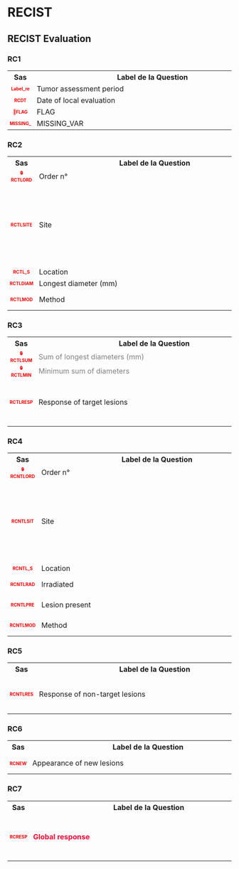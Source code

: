 # RECIST 
## RECIST Evaluation 
### RC1 

<table style='width:100%;'>
<tr>
<th style='width:50px; text-align:center;'><strong>Sas</strong></th>
<th style='width:600px; text-align:center;'><strong>&nbsp;&nbsp;&nbsp;&nbsp;&nbsp;&nbsp;&nbsp;&nbsp;&nbsp;&nbsp;&nbsp;&nbsp;&nbsp;&nbsp;&nbsp;&nbsp;&nbsp;&nbsp;&nbsp;&nbsp;&nbsp;&nbsp;&nbsp;&nbsp;&nbsp;&nbsp;&nbsp;&nbsp;&nbsp;&nbsp;&nbsp;&nbsp;&nbsp;&nbsp;&nbsp;&nbsp;&nbsp;&nbsp;&nbsp;&nbsp;&nbsp;&nbsp;Label&nbsp;de&nbsp;la&nbsp;Question&nbsp;&nbsp;&nbsp;&nbsp;&nbsp;&nbsp;&nbsp;&nbsp;&nbsp;&nbsp;&nbsp;&nbsp;&nbsp;&nbsp;&nbsp;&nbsp;&nbsp;&nbsp;&nbsp;&nbsp;&nbsp;&nbsp;&nbsp;&nbsp;&nbsp;&nbsp;&nbsp;&nbsp;&nbsp;&nbsp;&nbsp;&nbsp;&nbsp;&nbsp;&nbsp;&nbsp;&nbsp;&nbsp;&nbsp;&nbsp;&nbsp;&nbsp;</strong></th>
<th style='width:300px; text-align:center;'><strong>&nbsp;&nbsp;&nbsp;&nbsp;&nbsp;&nbsp;&nbsp;&nbsp;Check&nbsp;&nbsp;&nbsp;&nbsp;&nbsp;&nbsp;&nbsp;&nbsp;</strong></th>
<th style='width:300px; text-align:center;'><strong>&nbsp;&nbsp;&nbsp;&nbsp;&nbsp;&nbsp;&nbsp;&nbsp;Réponses&nbsp;possibles&nbsp;&nbsp;&nbsp;&nbsp;&nbsp;&nbsp;&nbsp;&nbsp;</strong></th>
</tr>
<tr>
 <tr> 
<td style='width:50px; text-align:center; color:red; font-size: 10px;'> <b> Label_re </b></td> 
 <td style='width:600px; text-align:left;'> Tumor assessment period</td>
 <td style='width:600px; text-align:left;'>   </td>
 <td style='width:300px; text-align:center;'> Char - 1 </td> 
 </tr>
 <tr> 
<td style='width:50px; text-align:center; color:red; font-size: 10px;'> <b> RCDT </b></td> 
 <td style='width:600px; text-align:left;'> Date of local evaluation</td>
 <td style='width:600px; text-align:left;'>   </td>
 <td style='width:300px; text-align:center;'> 📅 DD/MM/YYYY  </td> 
 </tr>
 <tr> 
<td style='width:50px; text-align:center; color:red; font-size: 10px;'> <b> 👻FLAG </b></td> 
 <td style='width:600px; text-align:left;'> FLAG</td>
 <td style='width:600px; text-align:left;'>  <details> <summary>1 EditCheck </summary><table><tr><td> Read Only:[Recist.*][RC1.*][FLAG]</td> </tr><tr> <td> <pre><code class='javascript'>#Action Expression 
true; 
#data Expression 
'1'; 
</code></pre> </td><td> </td> </tr></table></details> </td>
 <td style='width:300px; text-align:center;'> Char - 50 </td> 
 </tr>
 <tr> 
<td style='width:50px; text-align:center; color:red; font-size: 10px;'> <b> MISSING_ </b></td> 
 <td style='width:600px; text-align:left;'> MISSING_VAR</td>
 <td style='width:600px; text-align:left;'>   </td>
 <td style='width:300px; text-align:center;'> Num - 50 </td> 
 </tr>
</table>

### RC2 

<table style='width:100%;'>
<tr>
<th style='width:50px; text-align:center;'><strong>Sas</strong></th>
<th style='width:600px; text-align:center;'><strong>&nbsp;&nbsp;&nbsp;&nbsp;&nbsp;&nbsp;&nbsp;&nbsp;&nbsp;&nbsp;&nbsp;&nbsp;&nbsp;&nbsp;&nbsp;&nbsp;&nbsp;&nbsp;&nbsp;&nbsp;&nbsp;&nbsp;&nbsp;&nbsp;&nbsp;&nbsp;&nbsp;&nbsp;&nbsp;&nbsp;&nbsp;&nbsp;&nbsp;&nbsp;&nbsp;&nbsp;&nbsp;&nbsp;&nbsp;&nbsp;&nbsp;&nbsp;Label&nbsp;de&nbsp;la&nbsp;Question&nbsp;&nbsp;&nbsp;&nbsp;&nbsp;&nbsp;&nbsp;&nbsp;&nbsp;&nbsp;&nbsp;&nbsp;&nbsp;&nbsp;&nbsp;&nbsp;&nbsp;&nbsp;&nbsp;&nbsp;&nbsp;&nbsp;&nbsp;&nbsp;&nbsp;&nbsp;&nbsp;&nbsp;&nbsp;&nbsp;&nbsp;&nbsp;&nbsp;&nbsp;&nbsp;&nbsp;&nbsp;&nbsp;&nbsp;&nbsp;&nbsp;&nbsp;</strong></th>
<th style='width:300px; text-align:center;'><strong>&nbsp;&nbsp;&nbsp;&nbsp;&nbsp;&nbsp;&nbsp;&nbsp;Check&nbsp;&nbsp;&nbsp;&nbsp;&nbsp;&nbsp;&nbsp;&nbsp;</strong></th>
<th style='width:300px; text-align:center;'><strong>&nbsp;&nbsp;&nbsp;&nbsp;&nbsp;&nbsp;&nbsp;&nbsp;Réponses&nbsp;possibles&nbsp;&nbsp;&nbsp;&nbsp;&nbsp;&nbsp;&nbsp;&nbsp;</strong></th>
</tr>
<tr>
 <tr> 
<td style='width:50px; text-align:center; color:red; font-size: 10px;'> <b> 🔒RCTLORD </b></td> 
 <td style='width:600px; text-align:left;'> Order n°</td>
 <td style='width:600px; text-align:left;'>  <details> <summary>1 EditCheck </summary><table><tr><td> DVA:[Recist.*][RC2.*][RCTLORD]</td> </tr><tr> <td> <pre><code class='javascript'>#Action Expression 
!isEmpty([Recist.1][RC2.@][RCTLSITE]); 
#data Expression 
GroupInstanceNo; 
</code></pre> </td><td> </td> </tr></table></details> </td>
 <td style='width:300px; text-align:center;'> Char - 100 </td> 
 </tr>
 <tr> 
<td style='width:50px; text-align:center; color:red; font-size: 10px;'> <b> RCTLSITE </b></td> 
 <td style='width:600px; text-align:left;'> Site</td>
 <td style='width:600px; text-align:left;'>  <details> <summary>2 EditCheck </summary><table><tr><td> 7:[Recist.*][RC2.*][RCTLSITE]</td> </tr><tr> <td> <pre><code class='javascript'>#Action Expression 
FormInstanceNo>1; 
#data Expression 
 
</code></pre> </td><td> </td> </tr><tr><td> DVA:[Recist.*][RC2.*][RCTLSITE]</td> </tr><tr> <td> <pre><code class='javascript'>#Action Expression 
FormInstanceNo>1 && !isEmpty([Recist.1][RC2][RCTLSITE]); 
#data Expression 
[Recist.1][RC2.@][RCTLSITE]; 
</code></pre> </td><td> </td> </tr></table></details> </td>
 <td style='width:300px; text-align:center;'> 🔘 1 - <b>Colon</b> <br>🔘 2 - <b>Lung</b> <br>🔘 3 - <b>Liver</b> <br>🔘 4 - <b>Bone</b> <br>🔘 5 - <b>Brain</b> <br>🔘 6 - <b>Nodes</b> <br>🔘 7 - <b>Rectum</b> <br>🔘 8 - <b>Kidneys/Adrenals</b> <br>🔘 99 - <b>Other</b> <br> </td> 
 </tr>
 <tr> 
<td style='width:50px; text-align:center; color:red; font-size: 10px;'> <b> RCTL_S </b></td> 
 <td style='width:600px; text-align:left;'> Location</td>
 <td style='width:600px; text-align:left;'>  <details> <summary>2 EditCheck </summary><table><tr><td> DVA:[Recist.*][RC2.*][RCTL_S]</td> </tr><tr> <td> <pre><code class='javascript'>#Action Expression 
FormInstanceNo>1 && !isEmpty([Recist.1][RC2.@][RCTL_S]); 
#data Expression 
[Recist.1][RC2.@][RCTL_S]; 
</code></pre> </td><td> </td> </tr><tr><td> 7:[Recist.*][RC2.*][RCTL_S]</td> </tr><tr> <td> <pre><code class='javascript'>#Action Expression 
FormInstanceNo>1; 
#data Expression 
 
</code></pre> </td><td> </td> </tr></table></details> </td>
 <td style='width:300px; text-align:center;'> Char - 50 </td> 
 </tr>
 <tr> 
<td style='width:50px; text-align:center; color:red; font-size: 10px;'> <b> RCTLDIAM </b></td> 
 <td style='width:600px; text-align:left;'> Longest diameter (mm)</td>
 <td style='width:600px; text-align:left;'>  <details> <summary>2 EditCheck </summary><table><tr><td> 2:[Recist.*][RC2.*][RCTLDIAM]</td> </tr><tr> <td> <pre><code class='javascript'>#Action Expression 
!isEmpty([Recist.1][RC2.@][RCTLSITE]) && [Recist][RC3][RCTLRESP] != '5'; 
#data Expression 
 
</code></pre> </td><td> This item is required.</td> </tr><tr><td> Enabled:[Recist.*][RC2.*][RCTLDIAM]</td> </tr><tr> <td> <pre><code class='javascript'>#Action Expression 
!isEmpty([Recist.1][RC2.@][RCTLSITE]); 
#data Expression 
 
</code></pre> </td><td> </td> </tr></table></details> </td>
 <td style='width:300px; text-align:center;'> Num - 3 </td> 
 </tr>
 <tr> 
<td style='width:50px; text-align:center; color:red; font-size: 10px;'> <b> RCTLMOD </b></td> 
 <td style='width:600px; text-align:left;'> Method</td>
 <td style='width:600px; text-align:left;'>  <details> <summary>2 EditCheck </summary><table><tr><td> 2:[Recist.*][RC2.*][RCTLMOD]</td> </tr><tr> <td> <pre><code class='javascript'>#Action Expression 
[Recist][RC3][RCTLRESP] != '5' && !isEmpty([Recist.1][RC2.@][RCTLSITE]); 
#data Expression 
 
</code></pre> </td><td> This item is required.</td> </tr><tr><td> Enabled:[Recist.*][RC2.*][RCTLMOD]</td> </tr><tr> <td> <pre><code class='javascript'>#Action Expression 
!isEmpty([Recist.1][RC2.@][RCTLSITE]); 
#data Expression 
 
</code></pre> </td><td> </td> </tr></table></details> </td>
 <td style='width:300px; text-align:center;'> 🔘 1 - <b>CT SCAN</b> <br>🔘 2 - <b>MRI</b> <br> </td> 
 </tr>
</table>

### RC3 

<table style='width:100%;'>
<tr>
<th style='width:50px; text-align:center;'><strong>Sas</strong></th>
<th style='width:600px; text-align:center;'><strong>&nbsp;&nbsp;&nbsp;&nbsp;&nbsp;&nbsp;&nbsp;&nbsp;&nbsp;&nbsp;&nbsp;&nbsp;&nbsp;&nbsp;&nbsp;&nbsp;&nbsp;&nbsp;&nbsp;&nbsp;&nbsp;&nbsp;&nbsp;&nbsp;&nbsp;&nbsp;&nbsp;&nbsp;&nbsp;&nbsp;&nbsp;&nbsp;&nbsp;&nbsp;&nbsp;&nbsp;&nbsp;&nbsp;&nbsp;&nbsp;&nbsp;&nbsp;Label&nbsp;de&nbsp;la&nbsp;Question&nbsp;&nbsp;&nbsp;&nbsp;&nbsp;&nbsp;&nbsp;&nbsp;&nbsp;&nbsp;&nbsp;&nbsp;&nbsp;&nbsp;&nbsp;&nbsp;&nbsp;&nbsp;&nbsp;&nbsp;&nbsp;&nbsp;&nbsp;&nbsp;&nbsp;&nbsp;&nbsp;&nbsp;&nbsp;&nbsp;&nbsp;&nbsp;&nbsp;&nbsp;&nbsp;&nbsp;&nbsp;&nbsp;&nbsp;&nbsp;&nbsp;&nbsp;</strong></th>
<th style='width:300px; text-align:center;'><strong>&nbsp;&nbsp;&nbsp;&nbsp;&nbsp;&nbsp;&nbsp;&nbsp;Check&nbsp;&nbsp;&nbsp;&nbsp;&nbsp;&nbsp;&nbsp;&nbsp;</strong></th>
<th style='width:300px; text-align:center;'><strong>&nbsp;&nbsp;&nbsp;&nbsp;&nbsp;&nbsp;&nbsp;&nbsp;Réponses&nbsp;possibles&nbsp;&nbsp;&nbsp;&nbsp;&nbsp;&nbsp;&nbsp;&nbsp;</strong></th>
</tr>
<tr>
 <tr> 
<td style='width:50px; text-align:center; color:red; font-size: 10px;'> <b> 🔒RCTLSUM </b></td> 
 <td style='width:600px; text-align:left;'> <font color="#808080">Sum of longest diameters (mm)</font></td>
 <td style='width:600px; text-align:left;'>  <details> <summary>1 EditCheck </summary><table><tr><td> DVA:[Recist.*][RC3.*][RCTLSUM]</td> </tr><tr> <td> <pre><code class='javascript'>#Action Expression 
true; 
#data Expression 
var res = 0;
var resp = 0;

res = Number([Recist.@][RC2.1][RCTLDIAM]) + Number([Recist.@][RC2.2][RCTLDIAM])+ Number([Recist.@][RC2.3][RCTLDIAM]) + Number([Recist.@][RC2.4][RCTLDIAM]) + Number([Recist.@][RC2.5][RCTLDIAM]);

resp = [Recist][RC3][RCTLRESP];

if (resp == 5)
    '';
else if (res == 0)
    '0';
else
    res; 
</code></pre> </td><td> </td> </tr></table></details> </td>
 <td style='width:300px; text-align:center;'> Num - 4 </td> 
 </tr>
 <tr> 
<td style='width:50px; text-align:center; color:red; font-size: 10px;'> <b> 🔒RCTLMIN </b></td> 
 <td style='width:600px; text-align:left;'> <font color="#808080">Minimum sum of diameters</font></td>
 <td style='width:600px; text-align:left;'>  <details> <summary>2 EditCheck </summary><table><tr><td> 2:[Recist.*][RC3.*][RCTLMIN]</td> </tr><tr> <td> <pre><code class='javascript'>#Action Expression 
[Recist][RC3][RCTLRESP] != '5'; 
#data Expression 
 
</code></pre> </td><td> This item is required.</td> </tr><tr><td> DVA:[Recist.*][RC3.*][RCTLMIN]</td> </tr><tr> <td> <pre><code class='javascript'>#Action Expression 
true; 
#data Expression 
var res = 0;
var l1 =  [Recist.@][RC2.1][RCTLDIAM];
var l2 =  [Recist.@][RC2.2][RCTLDIAM];
var l3 =  [Recist.@][RC2.3][RCTLDIAM];
var l4 =  [Recist.@][RC2.4][RCTLDIAM];
var l5 =  [Recist.@][RC2.5][RCTLDIAM];

var l1p =  [Recist.1][RC2.1][RCTLDIAM];
var l2p =  [Recist.1][RC2.2][RCTLDIAM];
var l3p =  [Recist.1][RC2.3][RCTLDIAM];
var l4p =  [Recist.1][RC2.4][RCTLDIAM];
var l5p =  [Recist.1][RC2.5][RCTLDIAM];

res = Number([Recist.@][RC2.1][RCTLDIAM]) + Number([Recist.@][RC2.2][RCTLDIAM])+ Number([Recist.@][RC2.3][RCTLDIAM]) + Number([Recist.@][RC2.4][RCTLDIAM]) + Number([Recist.@][RC2.5][RCTLDIAM]);

if ([Recist.<][RC3][RCTLMIN]<res  
|| ( isEmpty(l1) && !isEmpty(l1p))
|| ( isEmpty(l2) && !isEmpty(l2p))
|| ( isEmpty(l3) && !isEmpty(l3p))
|| ( isEmpty(l4) && !isEmpty(l4p))
|| ( isEmpty(l5) && !isEmpty(l5p))
 )[Recist.<][RC3][RCTLMIN];

else res; 
</code></pre> </td><td> </td> </tr></table></details> </td>
 <td style='width:300px; text-align:center;'> Num - 5 </td> 
 </tr>
 <tr> 
<td style='width:50px; text-align:center; color:red; font-size: 10px;'> <b> RCTLRESP </b></td> 
 <td style='width:600px; text-align:left;'> Response of target lesions</td>
 <td style='width:600px; text-align:left;'>  <details> <summary>7 EditCheck </summary><table><tr><td> Valid:[Recist.*][RC3.*][RCTLRESP]</td> </tr><tr> <td> <pre><code class='javascript'>#Action Expression 
var res=true;
if ([Recist][RC3][RCTLRESP]==1) {
if(
( [Recist][RC2.1][RCTLSITE]=='6' && [Recist][RC2.1][RCTLDIAM]>9 ) 
||
([Recist][RC2.1][RCTLSITE]!='6' && !isEmpty([Recist][RC2.1][RCTLSITE]) && 
[Recist][RC2.1][RCTLDIAM]>0 )  )res=false;

else if(
( [Recist][RC2.2][RCTLSITE]=='6' && [Recist][RC2.2][RCTLDIAM]>9 ) 
||
([Recist][RC2.2][RCTLSITE]!='6' && !isEmpty([Recist][RC2.2][RCTLSITE]) && 
[Recist][RC2.2][RCTLDIAM]>0 )  )res=false;

else if(
( [Recist][RC2.3][RCTLSITE]=='6' && [Recist][RC2.3][RCTLDIAM]>9 ) 
||
([Recist][RC2.3][RCTLSITE]!='6' && !isEmpty([Recist][RC2.3][RCTLSITE]) && 
[Recist][RC2.3][RCTLDIAM]>0 )  )res=false;

else if(
( [Recist][RC2.4][RCTLSITE]=='6' && [Recist][RC2.4][RCTLDIAM]>9 ) 
||
([Recist][RC2.4][RCTLSITE]!='6' && !isEmpty([Recist][RC2.4][RCTLSITE]) && 
[Recist][RC2.4][RCTLDIAM]>0 )  )res=false;


else if(
( [Recist][RC2.5][RCTLSITE]=='6' && [Recist][RC2.5][RCTLDIAM]>9 ) 
||
([Recist][RC2.5][RCTLSITE]!='6' && !isEmpty([Recist][RC2.5][RCTLSITE]) && 
[Recist][RC2.5][RCTLDIAM]>0 )  )res=false;
}



res; 
#data Expression 
 
</code></pre> </td><td> Sum of longest diameters has to be 0 for a complete response, actualy the sum is [Recist][RC3][RCTLSUM] . Please correct.</td> </tr><tr><td> Valid:[Recist.*][RC3.*][RCTLRESP]</td> </tr><tr> <td> <pre><code class='javascript'>#Action Expression 
var sbaseline = Number([Recist.1][RC3][RCTLSUM]);
var sactuel = Number([Recist.@][RC3][RCTLSUM]);

if ( ( (1 -(sactuel / sbaseline) >= 0.3)  && [Recist][RC3][RCTLRESP]=='2') ||
([Recist][RC3][RCTLRESP]!='2') ) true;
else false; 
#data Expression 
 
</code></pre> </td><td> Sum on longest lesion has to decrease at least 30 % from baseline assessment to be evaluate as partial response, please verify.</td> </tr><tr><td> Valid:[Recist.*][RC3.*][RCTLRESP]</td> </tr><tr> <td> <pre><code class='javascript'>#Action Expression 
((Number([Recist.@][RC3][RCTLSUM]) / Number([Recist.@][RC3][RCTLMIN]) -1 )>=0.2   


&& [Recist.@][RC3][RCTLRESP]=='4' ) || [Recist.@][RC3][RCTLRESP] !='4' || [Recist.@][RC6][RCNEW] != '0'; 
#data Expression 
 
</code></pre> </td><td> An increase from Nadir to the sum is expected from 20 % (or appearance of new lesions), please verify.</td> </tr><tr><td> 21:[Recist.*][RC3.*][RCTLRESP]</td> </tr><tr> <td> <pre><code class='javascript'>#Action Expression 
FormInstanceNo == '1'; 
#data Expression 
 
</code></pre> </td><td> </td> </tr><tr><td> Valid:[Recist.*][RC3.*][RCTLRESP]</td> </tr><tr> <td> <pre><code class='javascript'>#Action Expression 
[Recist][RC3][RCTLRESP]==5 || 
(
( isEmpty([Recist][RC2.1][RCTLSITE]) ||
 ( !isEmpty([Recist][RC2.1][RCTLSITE]) && !isEmpty([Recist][RC2.1][RCTLDIAM]) ))
&&
( isEmpty([Recist][RC2.2][RCTLSITE]) ||
 ( !isEmpty([Recist][RC2.2][RCTLSITE]) && !isEmpty([Recist][RC2.2][RCTLDIAM]) ))
&&
( isEmpty([Recist][RC2.3][RCTLSITE]) ||
 ( !isEmpty([Recist][RC2.3][RCTLSITE]) && !isEmpty([Recist][RC2.3][RCTLDIAM]) ))
&&
( isEmpty([Recist][RC2.4][RCTLSITE]) ||
 ( !isEmpty([Recist][RC2.4][RCTLSITE]) && !isEmpty([Recist][RC2.4][RCTLDIAM]) ))
&&
( isEmpty([Recist][RC2.5][RCTLSITE]) ||
 ( !isEmpty([Recist][RC2.5][RCTLSITE]) && !isEmpty([Recist][RC2.5][RCTLDIAM]) ))
) 
#data Expression 
 
</code></pre> </td><td> A diameter is missing, please fill out or select "Not evaluable".</td> </tr><tr><td> Valid:[Recist.*][RC3.*][RCTLRESP]</td> </tr><tr> <td> <pre><code class='javascript'>#Action Expression 
var res=false;
if ([Recist][RC3][RCTLRESP]!='5' ) res=true;  

if (!isEmpty([Recist][RC2.1][RCTLSITE]) && isEmpty([Recist][RC2.1][RCTLDIAM])) res=true;
if (!isEmpty([Recist][RC2.2][RCTLSITE]) && isEmpty([Recist][RC2.2][RCTLDIAM])) res=true;
if (!isEmpty([Recist][RC2.3][RCTLSITE]) && isEmpty([Recist][RC2.3][RCTLDIAM]))res=true;
if (!isEmpty([Recist][RC2.4][RCTLSITE]) && isEmpty([Recist][RC2.4][RCTLDIAM])) res=true;
if (!isEmpty([Recist][RC2.5][RCTLSITE]) && isEmpty([Recist][RC2.5][RCTLDIAM])) res=true;


res; 
#data Expression 
 
</code></pre> </td><td> All the target are evaluated, the patient is evaluable, please correct.</td> </tr><tr><td> Valid:[Recist.*][RC3.*][RCTLRESP]</td> </tr><tr> <td> <pre><code class='javascript'>#Action Expression 
var res=false;
if ([Recist][RC3][RCTLRESP] =='1' ) res=true;  

else if ([Recist][RC3][RCTLSUM] != '0') res=true;
else res=false; 
#data Expression 
 
</code></pre> </td><td> If the sum of longest diameters is 0, the response should be "Complete response". Please correct.</td> </tr></table></details> </td>
 <td style='width:300px; text-align:center;'> 🔘 1 - <b>Complete response</b> <br>🔘 2 - <b>Partial response</b> <br>🔘 3 - <b>Stable disease</b> <br>🔘 4 - <b>Progressive disease</b> <br>🔘 5 - <b>Not evaluable</b> <br> </td> 
 </tr>
</table>

### RC4 

<table style='width:100%;'>
<tr>
<th style='width:50px; text-align:center;'><strong>Sas</strong></th>
<th style='width:600px; text-align:center;'><strong>&nbsp;&nbsp;&nbsp;&nbsp;&nbsp;&nbsp;&nbsp;&nbsp;&nbsp;&nbsp;&nbsp;&nbsp;&nbsp;&nbsp;&nbsp;&nbsp;&nbsp;&nbsp;&nbsp;&nbsp;&nbsp;&nbsp;&nbsp;&nbsp;&nbsp;&nbsp;&nbsp;&nbsp;&nbsp;&nbsp;&nbsp;&nbsp;&nbsp;&nbsp;&nbsp;&nbsp;&nbsp;&nbsp;&nbsp;&nbsp;&nbsp;&nbsp;Label&nbsp;de&nbsp;la&nbsp;Question&nbsp;&nbsp;&nbsp;&nbsp;&nbsp;&nbsp;&nbsp;&nbsp;&nbsp;&nbsp;&nbsp;&nbsp;&nbsp;&nbsp;&nbsp;&nbsp;&nbsp;&nbsp;&nbsp;&nbsp;&nbsp;&nbsp;&nbsp;&nbsp;&nbsp;&nbsp;&nbsp;&nbsp;&nbsp;&nbsp;&nbsp;&nbsp;&nbsp;&nbsp;&nbsp;&nbsp;&nbsp;&nbsp;&nbsp;&nbsp;&nbsp;&nbsp;</strong></th>
<th style='width:300px; text-align:center;'><strong>&nbsp;&nbsp;&nbsp;&nbsp;&nbsp;&nbsp;&nbsp;&nbsp;Check&nbsp;&nbsp;&nbsp;&nbsp;&nbsp;&nbsp;&nbsp;&nbsp;</strong></th>
<th style='width:300px; text-align:center;'><strong>&nbsp;&nbsp;&nbsp;&nbsp;&nbsp;&nbsp;&nbsp;&nbsp;Réponses&nbsp;possibles&nbsp;&nbsp;&nbsp;&nbsp;&nbsp;&nbsp;&nbsp;&nbsp;</strong></th>
</tr>
<tr>
 <tr> 
<td style='width:50px; text-align:center; color:red; font-size: 10px;'> <b> 🔒RCNTLORD </b></td> 
 <td style='width:600px; text-align:left;'> Order n°</td>
 <td style='width:600px; text-align:left;'>  <details> <summary>1 EditCheck </summary><table><tr><td> DVA:[Recist.*][RC4.*][RCNTLORD]</td> </tr><tr> <td> <pre><code class='javascript'>#Action Expression 
!isEmpty([Recist.1][RC4][RCNTLSIT]); 
#data Expression 
GroupInstanceNo; 
</code></pre> </td><td> </td> </tr></table></details> </td>
 <td style='width:300px; text-align:center;'> Char - 100 </td> 
 </tr>
 <tr> 
<td style='width:50px; text-align:center; color:red; font-size: 10px;'> <b> RCNTLSIT </b></td> 
 <td style='width:600px; text-align:left;'> Site</td>
 <td style='width:600px; text-align:left;'>  <details> <summary>2 EditCheck </summary><table><tr><td> 7:[Recist.*][RC4.*][RCNTLSIT]</td> </tr><tr> <td> <pre><code class='javascript'>#Action Expression 
FormInstanceNo>1; 
#data Expression 
 
</code></pre> </td><td> </td> </tr><tr><td> DVA:[Recist.*][RC4.*][RCNTLSIT]</td> </tr><tr> <td> <pre><code class='javascript'>#Action Expression 
FormInstanceNo>1 && !isEmpty([Recist.1][RC4.@][RCNTLSIT]); 
#data Expression 
[Recist.1][RC4.@][RCNTLSIT]; 
</code></pre> </td><td> </td> </tr></table></details> </td>
 <td style='width:300px; text-align:center;'> 🔘 1 - <b>Colon</b> <br>🔘 2 - <b>Lung</b> <br>🔘 3 - <b>Liver</b> <br>🔘 4 - <b>Bone</b> <br>🔘 5 - <b>Brain</b> <br>🔘 6 - <b>Nodes</b> <br>🔘 7 - <b>Rectum</b> <br>🔘 8 - <b>Kidneys/Adrenals</b> <br>🔘 99 - <b>Other</b> <br> </td> 
 </tr>
 <tr> 
<td style='width:50px; text-align:center; color:red; font-size: 10px;'> <b> RCNTL_S </b></td> 
 <td style='width:600px; text-align:left;'> Location</td>
 <td style='width:600px; text-align:left;'>  <details> <summary>2 EditCheck </summary><table><tr><td> 7:[Recist.*][RC4.*][RCNTL_S]</td> </tr><tr> <td> <pre><code class='javascript'>#Action Expression 
FormInstanceNo>1; 
#data Expression 
 
</code></pre> </td><td> </td> </tr><tr><td> DVA:[Recist.*][RC4.*][RCNTL_S]</td> </tr><tr> <td> <pre><code class='javascript'>#Action Expression 
!isEmpty([Recist.1][RC4.@][RCNTL_S]) && FormInstanceNo>1; 
#data Expression 
[Recist.1][RC4.@][RCNTL_S]; 
</code></pre> </td><td> </td> </tr></table></details> </td>
 <td style='width:300px; text-align:center;'> Char - 50 </td> 
 </tr>
 <tr> 
<td style='width:50px; text-align:center; color:red; font-size: 10px;'> <b> RCNTLRAD </b></td> 
 <td style='width:600px; text-align:left;'> Irradiated</td>
 <td style='width:600px; text-align:left;'>  <details> <summary>2 EditCheck </summary><table><tr><td> 2:[Recist.*][RC4.*][RCNTLRAD]</td> </tr><tr> <td> <pre><code class='javascript'>#Action Expression 
[Recist][RC5][RCNTLRES] != '4' && !isEmpty([Recist.1][RC4.@][RCNTLSIT]); 
#data Expression 
 
</code></pre> </td><td> This item is required.</td> </tr><tr><td> Enabled:[Recist.*][RC4.*][RCNTLRAD]</td> </tr><tr> <td> <pre><code class='javascript'>#Action Expression 
!isEmpty([Recist.1][RC4.@][RCNTLSIT]); 
#data Expression 
 
</code></pre> </td><td> </td> </tr></table></details> </td>
 <td style='width:300px; text-align:center;'> 🔘 1 - <b>Yes</b> <br>🔘 0 - <b>No</b> <br> </td> 
 </tr>
 <tr> 
<td style='width:50px; text-align:center; color:red; font-size: 10px;'> <b> RCNTLPRE </b></td> 
 <td style='width:600px; text-align:left;'> Lesion present</td>
 <td style='width:600px; text-align:left;'>  <details> <summary>2 EditCheck </summary><table><tr><td> 2:[Recist.*][RC4.*][RCNTLPRE]</td> </tr><tr> <td> <pre><code class='javascript'>#Action Expression 
[Recist][RC5][RCNTLRES] != '4' && !isEmpty([Recist.1][RC4.@][RCNTLSIT]); 
#data Expression 
 
</code></pre> </td><td> This item is required.</td> </tr><tr><td> Enabled:[Recist.*][RC4.*][RCNTLPRE]</td> </tr><tr> <td> <pre><code class='javascript'>#Action Expression 
!isEmpty([Recist.1][RC4.@][RCNTLSIT]); 
#data Expression 
 
</code></pre> </td><td> </td> </tr></table></details> </td>
 <td style='width:300px; text-align:center;'> 🔘 1 - <b>Yes</b> <br>🔘 0 - <b>No</b> <br> </td> 
 </tr>
 <tr> 
<td style='width:50px; text-align:center; color:red; font-size: 10px;'> <b> RCNTLMOD </b></td> 
 <td style='width:600px; text-align:left;'> Method</td>
 <td style='width:600px; text-align:left;'>  <details> <summary>2 EditCheck </summary><table><tr><td> 2:[Recist.*][RC4.*][RCNTLMOD]</td> </tr><tr> <td> <pre><code class='javascript'>#Action Expression 
[Recist][RC5][RCNTLRES] != '4' && !isEmpty([Recist.1][RC4.@][RCNTLSIT]); 
#data Expression 
 
</code></pre> </td><td> This item is required.</td> </tr><tr><td> Enabled:[Recist.*][RC4.*][RCNTLMOD]</td> </tr><tr> <td> <pre><code class='javascript'>#Action Expression 
!isEmpty([Recist.1][RC4.@][RCNTLSIT]); 
#data Expression 
 
</code></pre> </td><td> </td> </tr></table></details> </td>
 <td style='width:300px; text-align:center;'> 🔘 1 - <b>CT SCAN</b> <br>🔘 2 - <b>MRI</b> <br> </td> 
 </tr>
</table>

### RC5 

<table style='width:100%;'>
<tr>
<th style='width:50px; text-align:center;'><strong>Sas</strong></th>
<th style='width:600px; text-align:center;'><strong>&nbsp;&nbsp;&nbsp;&nbsp;&nbsp;&nbsp;&nbsp;&nbsp;&nbsp;&nbsp;&nbsp;&nbsp;&nbsp;&nbsp;&nbsp;&nbsp;&nbsp;&nbsp;&nbsp;&nbsp;&nbsp;&nbsp;&nbsp;&nbsp;&nbsp;&nbsp;&nbsp;&nbsp;&nbsp;&nbsp;&nbsp;&nbsp;&nbsp;&nbsp;&nbsp;&nbsp;&nbsp;&nbsp;&nbsp;&nbsp;&nbsp;&nbsp;Label&nbsp;de&nbsp;la&nbsp;Question&nbsp;&nbsp;&nbsp;&nbsp;&nbsp;&nbsp;&nbsp;&nbsp;&nbsp;&nbsp;&nbsp;&nbsp;&nbsp;&nbsp;&nbsp;&nbsp;&nbsp;&nbsp;&nbsp;&nbsp;&nbsp;&nbsp;&nbsp;&nbsp;&nbsp;&nbsp;&nbsp;&nbsp;&nbsp;&nbsp;&nbsp;&nbsp;&nbsp;&nbsp;&nbsp;&nbsp;&nbsp;&nbsp;&nbsp;&nbsp;&nbsp;&nbsp;</strong></th>
<th style='width:300px; text-align:center;'><strong>&nbsp;&nbsp;&nbsp;&nbsp;&nbsp;&nbsp;&nbsp;&nbsp;Check&nbsp;&nbsp;&nbsp;&nbsp;&nbsp;&nbsp;&nbsp;&nbsp;</strong></th>
<th style='width:300px; text-align:center;'><strong>&nbsp;&nbsp;&nbsp;&nbsp;&nbsp;&nbsp;&nbsp;&nbsp;Réponses&nbsp;possibles&nbsp;&nbsp;&nbsp;&nbsp;&nbsp;&nbsp;&nbsp;&nbsp;</strong></th>
</tr>
<tr>
 <tr> 
<td style='width:50px; text-align:center; color:red; font-size: 10px;'> <b> RCNTLRES </b></td> 
 <td style='width:600px; text-align:left;'> Response of non-target lesions</td>
 <td style='width:600px; text-align:left;'>  <details> <summary>2 EditCheck </summary><table><tr><td> Valid:[Recist.*][RC5.*][RCNTLRES]</td> </tr><tr> <td> <pre><code class='javascript'>#Action Expression 
var arr=[Recist.@][RC4][RCNTLPRE].ALL;
(arrayAllNos(arr) && [Recist.@][RC5][RCNTLRES]=='1' )||[Recist.@][RC5][RCNTLRES] != '1' 
#data Expression 
 
</code></pre> </td><td> All non target lesion has to be absent for a complete response, please correct.</td> </tr><tr><td> Valid:[Recist.*][RC5.*][RCNTLRES]</td> </tr><tr> <td> <pre><code class='javascript'>#Action Expression 
var arr=[Recist.@][RC4][RCNTLPRE].ALL;
(arrayAllNos(arr) && [Recist.@][RC5][RCNTLRES] == '1') || !arrayAllNos(arr) || arrayAnyEmpty(arr); 
#data Expression 
 
</code></pre> </td><td> Since all non lesion target is absent, response expected is "Complete response", please correct.</td> </tr></table></details> </td>
 <td style='width:300px; text-align:center;'> 🔘 1 - <b>Complete response</b> <br>🔘 2 - <b>Non-CR / Non-PD</b> <br>🔘 3 - <b>Progressive disease</b> <br>🔘 4 - <b>Not evaluable</b> <br> </td> 
 </tr>
</table>

### RC6 

<table style='width:100%;'>
<tr>
<th style='width:50px; text-align:center;'><strong>Sas</strong></th>
<th style='width:600px; text-align:center;'><strong>&nbsp;&nbsp;&nbsp;&nbsp;&nbsp;&nbsp;&nbsp;&nbsp;&nbsp;&nbsp;&nbsp;&nbsp;&nbsp;&nbsp;&nbsp;&nbsp;&nbsp;&nbsp;&nbsp;&nbsp;&nbsp;&nbsp;&nbsp;&nbsp;&nbsp;&nbsp;&nbsp;&nbsp;&nbsp;&nbsp;&nbsp;&nbsp;&nbsp;&nbsp;&nbsp;&nbsp;&nbsp;&nbsp;&nbsp;&nbsp;&nbsp;&nbsp;Label&nbsp;de&nbsp;la&nbsp;Question&nbsp;&nbsp;&nbsp;&nbsp;&nbsp;&nbsp;&nbsp;&nbsp;&nbsp;&nbsp;&nbsp;&nbsp;&nbsp;&nbsp;&nbsp;&nbsp;&nbsp;&nbsp;&nbsp;&nbsp;&nbsp;&nbsp;&nbsp;&nbsp;&nbsp;&nbsp;&nbsp;&nbsp;&nbsp;&nbsp;&nbsp;&nbsp;&nbsp;&nbsp;&nbsp;&nbsp;&nbsp;&nbsp;&nbsp;&nbsp;&nbsp;&nbsp;</strong></th>
<th style='width:300px; text-align:center;'><strong>&nbsp;&nbsp;&nbsp;&nbsp;&nbsp;&nbsp;&nbsp;&nbsp;Check&nbsp;&nbsp;&nbsp;&nbsp;&nbsp;&nbsp;&nbsp;&nbsp;</strong></th>
<th style='width:300px; text-align:center;'><strong>&nbsp;&nbsp;&nbsp;&nbsp;&nbsp;&nbsp;&nbsp;&nbsp;Réponses&nbsp;possibles&nbsp;&nbsp;&nbsp;&nbsp;&nbsp;&nbsp;&nbsp;&nbsp;</strong></th>
</tr>
<tr>
 <tr> 
<td style='width:50px; text-align:center; color:red; font-size: 10px;'> <b> RCNEW </b></td> 
 <td style='width:600px; text-align:left;'> Appearance of new lesions</td>
 <td style='width:600px; text-align:left;'>   </td>
 <td style='width:300px; text-align:center;'> 🔘 1 - <b>Yes</b> <br>🔘 0 - <b>No</b> <br> </td> 
 </tr>
</table>

### RC7 

<table style='width:100%;'>
<tr>
<th style='width:50px; text-align:center;'><strong>Sas</strong></th>
<th style='width:600px; text-align:center;'><strong>&nbsp;&nbsp;&nbsp;&nbsp;&nbsp;&nbsp;&nbsp;&nbsp;&nbsp;&nbsp;&nbsp;&nbsp;&nbsp;&nbsp;&nbsp;&nbsp;&nbsp;&nbsp;&nbsp;&nbsp;&nbsp;&nbsp;&nbsp;&nbsp;&nbsp;&nbsp;&nbsp;&nbsp;&nbsp;&nbsp;&nbsp;&nbsp;&nbsp;&nbsp;&nbsp;&nbsp;&nbsp;&nbsp;&nbsp;&nbsp;&nbsp;&nbsp;Label&nbsp;de&nbsp;la&nbsp;Question&nbsp;&nbsp;&nbsp;&nbsp;&nbsp;&nbsp;&nbsp;&nbsp;&nbsp;&nbsp;&nbsp;&nbsp;&nbsp;&nbsp;&nbsp;&nbsp;&nbsp;&nbsp;&nbsp;&nbsp;&nbsp;&nbsp;&nbsp;&nbsp;&nbsp;&nbsp;&nbsp;&nbsp;&nbsp;&nbsp;&nbsp;&nbsp;&nbsp;&nbsp;&nbsp;&nbsp;&nbsp;&nbsp;&nbsp;&nbsp;&nbsp;&nbsp;</strong></th>
<th style='width:300px; text-align:center;'><strong>&nbsp;&nbsp;&nbsp;&nbsp;&nbsp;&nbsp;&nbsp;&nbsp;Check&nbsp;&nbsp;&nbsp;&nbsp;&nbsp;&nbsp;&nbsp;&nbsp;</strong></th>
<th style='width:300px; text-align:center;'><strong>&nbsp;&nbsp;&nbsp;&nbsp;&nbsp;&nbsp;&nbsp;&nbsp;Réponses&nbsp;possibles&nbsp;&nbsp;&nbsp;&nbsp;&nbsp;&nbsp;&nbsp;&nbsp;</strong></th>
</tr>
<tr>
 <tr> 
<td style='width:50px; text-align:center; color:red; font-size: 10px;'> <b> RCRESP </b></td> 
 <td style='width:600px; text-align:left;'> <b><font color="#ff0033">Global response</font></b></td>
 <td style='width:600px; text-align:left;'>  <details> <summary>7 EditCheck </summary><table><tr><td> Valid:[Recist.*][RC7.*][RCRESP]</td> </tr><tr> <td> <pre><code class='javascript'>#Action Expression 
var res=true;

if ([Recist][RC3][RCTLRESP] !='5' 
     && [Recist][RC6][RCNEW] != '1' 
     && [Recist][RC7][RCRESP] == '5') res=false;  

res; 
#data Expression 
 
</code></pre> </td><td> The global response should be evaluable, please verify the results entered.</td> </tr><tr><td> Valid:[Recist.*][RC7.*][RCRESP]</td> </tr><tr> <td> <pre><code class='javascript'>#Action Expression 
var res=true;

if ([Recist][RC3][RCTLRESP] =='5' 
      && [Recist][RC5][RCNTLRES] != '3' 
      && [Recist][RC6][RCNEW] != '1' 
      && [Recist][RC7][RCRESP] != '5') res=false;  

res; 
#data Expression 
 
</code></pre> </td><td> The global response should not be evaluable, please verify the results entered.</td> </tr><tr><td> Valid:[Recist.*][RC7.*][RCRESP]</td> </tr><tr> <td> <pre><code class='javascript'>#Action Expression 
var res=true;

if ( [Recist][RC6][RCNEW] == '1' 
     && [Recist][RC7][RCRESP] != '4') res=false;  

res; 
#data Expression 
 
</code></pre> </td><td> New lesions has appear on the patient. The global response should be "Progressive disease".
please verify the results entered.</td> </tr><tr><td> Valid:[Recist.*][RC7.*][RCRESP]</td> </tr><tr> <td> <pre><code class='javascript'>#Action Expression 
var res=true;

if ( ([Recist][RC3][RCTLRESP] == '4' || [Recist][RC5][RCNTLRES] == '3') 
       && ([Recist][RC7][RCRESP] != '4') ) res=false;  

res; 
#data Expression 
 
</code></pre> </td><td> The global response should be "Progressive disease", please verify the results entered.</td> </tr><tr><td> Valid:[Recist.*][RC7.*][RCRESP]</td> </tr><tr> <td> <pre><code class='javascript'>#Action Expression 
var res=true;

if ([Recist][RC3][RCTLRESP] == '1' 
     && [Recist][RC5][RCNTLRES] == '1' 
     && [Recist][RC6][RCNEW] != '1' 
     && [Recist][RC7][RCRESP] != '1') res=false;  

res; 
#data Expression 
 
</code></pre> </td><td> The global response should be "Complete response", please verify the results entered.</td> </tr><tr><td> Valid:[Recist.*][RC7.*][RCRESP]</td> </tr><tr> <td> <pre><code class='javascript'>#Action Expression 
var res=true;

if ([Recist][RC3][RCTLRESP] == '3'
     && [Recist][RC5][RCNTLRES] != '2'
     && [Recist][RC6][RCNEW] != '1' 
     && [Recist][RC7][RCRESP] != '3') res=false;  


if ([Recist][RC3][RCTLRESP] == '3'
     && [Recist][RC5][RCNTLRES] != '4'
     && [Recist][RC6][RCNEW] != '1' 
     && [Recist][RC7][RCRESP] != '3') res=false;  


res; 
#data Expression 
 
</code></pre> </td><td> The global response should be "Stable disease", please verify the results entered.</td> </tr><tr><td> Valid:[Recist.*][RC7.*][RCRESP]</td> </tr><tr> <td> <pre><code class='javascript'>#Action Expression 
var res=true;

if ([Recist][RC3][RCTLRESP] == '1'
     && [Recist][RC5][RCNTLRES] == '2'
     && [Recist][RC6][RCNEW] != '1' 
     && [Recist][RC7][RCRESP] != '2') res=false;  

if ([Recist][RC3][RCTLRESP] == '1'
     && [Recist][RC5][RCNTLRES] == '4'
     && [Recist][RC6][RCNEW] != '1' 
     && [Recist][RC7][RCRESP] != '2') res=false;  

if ([Recist][RC3][RCTLRESP] == '2'
     && [Recist][RC5][RCNTLRES] != '3'
     && [Recist][RC6][RCNEW] != '1' 
     && [Recist][RC7][RCRESP] != '2') res=false;  

res; 
#data Expression 
 
</code></pre> </td><td> The global response should be "Partial response", please verify the results entered.</td> </tr></table></details> </td>
 <td style='width:300px; text-align:center;'> 🔘 1 - <b>Complete response</b> <br>🔘 2 - <b>Partial response</b> <br>🔘 3 - <b>Stable disease</b> <br>🔘 4 - <b>Progressive disease</b> <br>🔘 5 - <b>Not evaluable</b> <br> </td> 
 </tr>
</table>

